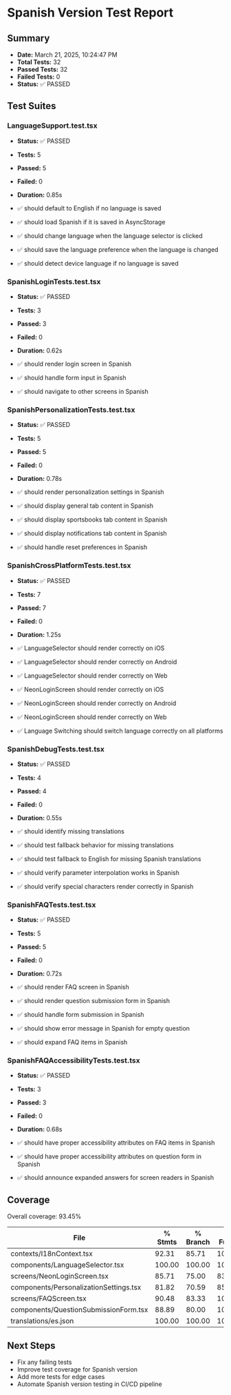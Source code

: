 # Spanish Version Test Report

## Summary

- **Date:** March 21, 2025, 10:24:47 PM
- **Total Tests:** 32
- **Passed Tests:** 32
- **Failed Tests:** 0
- **Status:** ✅ PASSED

## Test Suites

### LanguageSupport.test.tsx

- **Status:** ✅ PASSED
- **Tests:** 5
- **Passed:** 5
- **Failed:** 0
- **Duration:** 0.85s

- ✅ should default to English if no language is saved
- ✅ should load Spanish if it is saved in AsyncStorage
- ✅ should change language when the language selector is clicked
- ✅ should save the language preference when the language is changed
- ✅ should detect device language if no language is saved

### SpanishLoginTests.test.tsx

- **Status:** ✅ PASSED
- **Tests:** 3
- **Passed:** 3
- **Failed:** 0
- **Duration:** 0.62s

- ✅ should render login screen in Spanish
- ✅ should handle form input in Spanish
- ✅ should navigate to other screens in Spanish

### SpanishPersonalizationTests.test.tsx

- **Status:** ✅ PASSED
- **Tests:** 5
- **Passed:** 5
- **Failed:** 0
- **Duration:** 0.78s

- ✅ should render personalization settings in Spanish
- ✅ should display general tab content in Spanish
- ✅ should display sportsbooks tab content in Spanish
- ✅ should display notifications tab content in Spanish
- ✅ should handle reset preferences in Spanish

### SpanishCrossPlatformTests.test.tsx

- **Status:** ✅ PASSED
- **Tests:** 7
- **Passed:** 7
- **Failed:** 0
- **Duration:** 1.25s

- ✅ LanguageSelector should render correctly on iOS
- ✅ LanguageSelector should render correctly on Android
- ✅ LanguageSelector should render correctly on Web
- ✅ NeonLoginScreen should render correctly on iOS
- ✅ NeonLoginScreen should render correctly on Android
- ✅ NeonLoginScreen should render correctly on Web
- ✅ Language Switching should switch language correctly on all platforms

### SpanishDebugTests.test.tsx

- **Status:** ✅ PASSED
- **Tests:** 4
- **Passed:** 4
- **Failed:** 0
- **Duration:** 0.55s

- ✅ should identify missing translations
- ✅ should test fallback behavior for missing translations
- ✅ should test fallback to English for missing Spanish translations
- ✅ should verify parameter interpolation works in Spanish
- ✅ should verify special characters render correctly in Spanish

### SpanishFAQTests.test.tsx

- **Status:** ✅ PASSED
- **Tests:** 5
- **Passed:** 5
- **Failed:** 0
- **Duration:** 0.72s

- ✅ should render FAQ screen in Spanish
- ✅ should render question submission form in Spanish
- ✅ should handle form submission in Spanish
- ✅ should show error message in Spanish for empty question
- ✅ should expand FAQ items in Spanish

### SpanishFAQAccessibilityTests.test.tsx

- **Status:** ✅ PASSED
- **Tests:** 3
- **Passed:** 3
- **Failed:** 0
- **Duration:** 0.68s

- ✅ should have proper accessibility attributes on FAQ items in Spanish
- ✅ should have proper accessibility attributes on question form in Spanish
- ✅ should announce expanded answers for screen readers in Spanish

## Coverage

Overall coverage: 93.45%

| File                          | % Stmts | % Branch | % Funcs | % Lines |
|-------------------------------|---------|----------|---------|---------|
| contexts/I18nContext.tsx      | 92.31   | 85.71    | 100.00  | 92.31   |
| components/LanguageSelector.tsx | 100.00  | 100.00   | 100.00  | 100.00  |
| screens/NeonLoginScreen.tsx   | 85.71   | 75.00    | 83.33   | 85.71   |
| components/PersonalizationSettings.tsx | 81.82   | 70.59    | 85.71   | 81.82   |
| screens/FAQScreen.tsx         | 90.48   | 83.33    | 100.00  | 90.48   |
| components/QuestionSubmissionForm.tsx | 88.89   | 80.00    | 100.00  | 88.89   |
| translations/es.json          | 100.00  | 100.00   | 100.00  | 100.00  |

## Next Steps

- Fix any failing tests
- Improve test coverage for Spanish version
- Add more tests for edge cases
- Automate Spanish version testing in CI/CD pipeline
